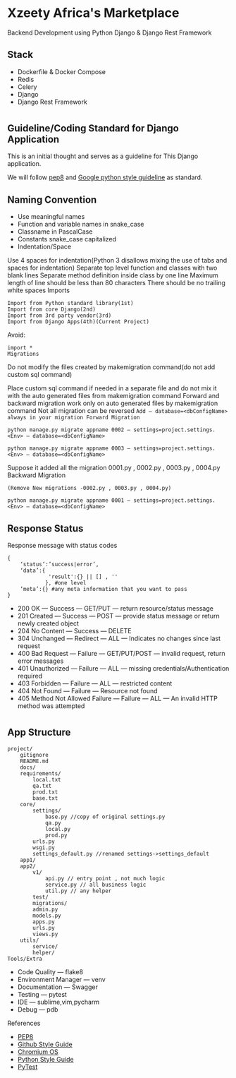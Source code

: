 # Xzeety Africa's Marketplace

Backend Development using Python Django & Django Rest Framework

## Stack 
* Dockerfile & Docker Compose
* Redis
* Celery
* Django
* Django Rest Framework

#

## Guideline/Coding Standard for Django Application
This is an initial thought and serves as a guideline for This Django application.

We will follow [pep8](https://www.python.org/dev/peps/pep-0008/) and [Google python style guideline](https://google.github.io/styleguide/pyguide.html) as standard.

## Naming Convention

* Use meaningful names
* Function and variable names in snake_case
* Classname in PascalCase
* Constants snake_case capitalized
* Indentation/Space

Use 4 spaces for indentation(Python 3 disallows mixing the use of tabs and spaces for indentation)
Separate top level function and classes with two blank lines
Separate method definition inside class by one line
Maximum length of line should be less than 80 characters
There should be no trailing white spaces
Imports
```
Import from Python standard library(1st)
Import from core Django(2nd)
Import from 3rd party vendor(3rd)
Import from Django Apps(4th)(Current Project)
```

Avoid:
```
import *
Migrations
```

Do not modify the files created by makemigration command(do not add custom sql command)

Place custom sql command if needed in a separate file and do not mix it with the auto generated files from makemigration command
Forward and backward migration work only on auto generated files by makemigration command Not all migration can be reversed
```Add — database=<dbConfigName> always in your migration Forward Migration```

```
python manage.py migrate appname 0002 — settings=project.settings.<Env> — database=<dbConfigName>
```

```
python manage.py migrate appname 0003 — settings=project.settings.<Env> — database=<dbConfigName>
```
Suppose it added all the migration 0001.py , 0002.py , 0003.py , 0004.py
Backward Migration

```(Remove New migrations -0002.py , 0003.py , 0004.py)```

```
python manage.py migrate appname 0001 — settings=project.settings.<Env> — database=<dbConfigName>
```
## Response Status

Response message with status codes
```
{
    ‘status’:’success|error’,
    ‘data’:{
             'result':{} || [] , ''
            }, #one level
    ‘meta’:{} #any meta information that you want to pass
}
```
* 200 OK — Success — GET/PUT — return resource/status message
* 201 Created — Success — POST — provide status message or return newly created object
* 204 No Content — Success — DELETE
* 304 Unchanged — Redirect — ALL — Indicates no changes since last request
* 400 Bad Request — Failure — GET/PUT/POST — invalid request, return error messages
* 401 Unauthorized — Failure — ALL — missing credentials/Authentication required
* 403 Forbidden — Failure — ALL — restricted content
* 404 Not Found — Failure — Resource not found
* 405 Method Not Allowed Failure — Failure — ALL — An invalid HTTP method was attempted

#

## App Structure
```
project/
    gitignore
    README.md
    docs/
    requirements/
        local.txt
        qa.txt
        prod.txt
        base.txt
    core/
        settings/
            base.py //copy of original settings.py
            qa.py
            local.py
            prod.py
        urls.py
        wsgi.py
        settings_default.py //renamed settings->settings_default
    app1/
    app2/
        v1/
            api.py // entry point , not much logic
            service.py // all business logic
            util.py // any helper
        test/
        migrations/
        admin.py
        models.py
        apps.py
        urls.py
        views.py
    utils/
        service/
        helper/
Tools/Extra
```

* Code Quality — flake8
* Environment Manager — venv
* Documentation — Swagger
* Testing — pytest
* IDE — sublime,vim,pycharm
* Debug — pdb

References
* [PEP8](https://www.python.org/dev/peps/pep-0008/)
* [Github Style Guide](https://google.github.io/styleguide/pyguide.html)
* [Chromium OS](https://www.chromium.org/chromium-os/)
* [Python Style Guide](python-style-guidelines)
* [PyTest](http://doc.pytest.org/en/latest/)

